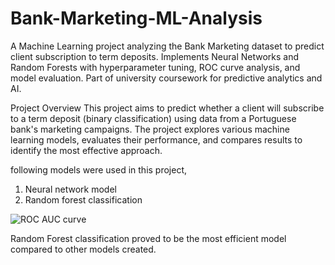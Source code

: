 # Bank-Marketing-ML-Analysis
A Machine Learning project analyzing the Bank Marketing dataset to predict client subscription to term deposits. Implements Neural Networks and Random Forests with hyperparameter tuning, ROC curve analysis, and model evaluation. Part of university coursework for predictive analytics and AI.

Project Overview
This project aims to predict whether a client will subscribe to a term deposit (binary classification) using data from a Portuguese bank's marketing campaigns. The project explores various machine learning models, evaluates their performance, and compares results to identify the most effective approach.

following models were used in this project,

1. Neural network model
2. Random forest classification



![ROC AUC curve](https://github.com/user-attachments/assets/d45bd232-8724-440c-8e2b-e686370844da)

Random Forest classification proved to be the most efficient model compared to other models created.
